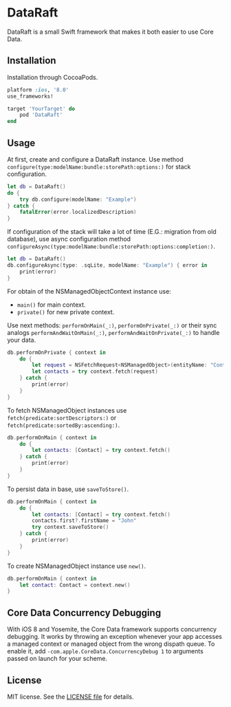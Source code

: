 # DataRaft

DataRaft is a small Swift framework that makes it both easier to use Core Data.

## Installation

Installation through CocoaPods.

```ruby
platform :ios, '8.0'
use_frameworks!

target 'YourTarget' do
    pod 'DataRaft'
end
```

## Usage

At first, create and configure a DataRaft instance. Use method `configure(type:modelName:bundle:storePath:options:)` for stack configuration.

```swift
let db = DataRaft()
do {
    try db.configure(modelName: "Example")
} catch {
    fatalError(error.localizedDescription)
}
```

If configuration of the stack will take a lot of time (E.G.: migration from old database), use async configuration method `configureAsync(type:modelName:bundle:storePath:options:completion:)`.

```swift
let db = DataRaft()
db.configureAsync(type: .sqLite, modelName: "Example") { error in
    print(error)
}
```

For obtain of the NSManagedObjectContext instance use:

- `main()` for main context.
- `private()` for new private context.

Use next methods: `performOnMain(_:)`, `performOnPrivate(_:)` or their sync analogs `performAndWaitOnMain(_:)`, `performAndWaitOnPrivate(_:)` to handle your data.

```swift
db.performOnPrivate { context in
    do {
        let request = NSFetchRequest<NSManagedObject>(entityName: "Contact")
        let contacts = try context.fetch(request)
    } catch {
        print(error)
    }
}
```

To fetch NSManagedObject instances use `fetch(predicate:sortDescriptors:)` or `fetch(predicate:sortedBy:ascending:)`.

```swift
db.performOnMain { context in
    do {
        let contacts: [Contact] = try context.fetch()
    } catch {
        print(error)
    }
}
```

To persist data in base, use `saveToStore()`.

```swift
db.performOnMain { context in
    do {
        let contacts: [Contact] = try context.fetch()
        contacts.first?.firstName = "John"
        try context.saveToStore()
    } catch {
        print(error)
    }
}
```

To create NSManagedObject instance use `new()`.

```swift
db.performOnMain { context in
    let contact: Contact = context.new()
}
```

## Core Data Concurrency Debugging

With iOS 8 and Yosemite, the Core Data framework supports concurrency debugging. It works by throwing an exception whenever your app accesses a managed context or managed object from the wrong dispath queue. To enable it, add `-com.apple.CoreData.ConcurrencyDebug 1` to arguments passed on launch for your scheme.

## License

MIT license. See the [LICENSE file]() for details.
